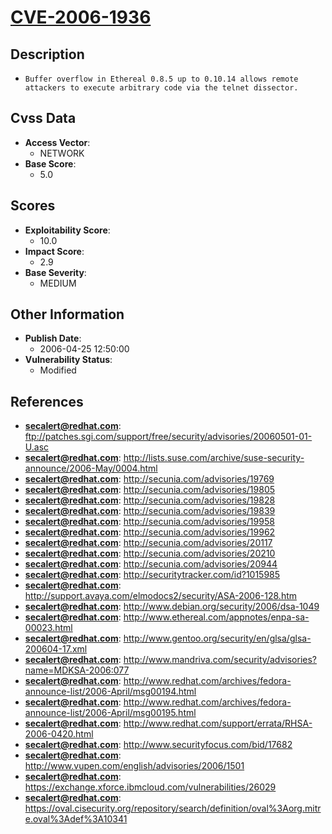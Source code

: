 
# [CVE-2006-1936](https://cve.mitre.org/cgi-bin/cvename.cgi?name=CVE-2006-1936)

## Description

- `Buffer overflow in Ethereal 0.8.5 up to 0.10.14 allows remote attackers to execute arbitrary code via the telnet dissector.`

## Cvss Data

- **Access Vector**:
  - NETWORK
- **Base Score**:
  - 5.0

## Scores

- **Exploitability Score**:
  - 10.0
- **Impact Score**:
  - 2.9
- **Base Severity**:
  - MEDIUM

## Other Information

- **Publish Date**:
  - 2006-04-25 12:50:00
- **Vulnerability Status**:
  - Modified

## References

- **secalert@redhat.com**: ftp://patches.sgi.com/support/free/security/advisories/20060501-01-U.asc
- **secalert@redhat.com**: http://lists.suse.com/archive/suse-security-announce/2006-May/0004.html
- **secalert@redhat.com**: http://secunia.com/advisories/19769
- **secalert@redhat.com**: http://secunia.com/advisories/19805
- **secalert@redhat.com**: http://secunia.com/advisories/19828
- **secalert@redhat.com**: http://secunia.com/advisories/19839
- **secalert@redhat.com**: http://secunia.com/advisories/19958
- **secalert@redhat.com**: http://secunia.com/advisories/19962
- **secalert@redhat.com**: http://secunia.com/advisories/20117
- **secalert@redhat.com**: http://secunia.com/advisories/20210
- **secalert@redhat.com**: http://secunia.com/advisories/20944
- **secalert@redhat.com**: http://securitytracker.com/id?1015985
- **secalert@redhat.com**: http://support.avaya.com/elmodocs2/security/ASA-2006-128.htm
- **secalert@redhat.com**: http://www.debian.org/security/2006/dsa-1049
- **secalert@redhat.com**: http://www.ethereal.com/appnotes/enpa-sa-00023.html
- **secalert@redhat.com**: http://www.gentoo.org/security/en/glsa/glsa-200604-17.xml
- **secalert@redhat.com**: http://www.mandriva.com/security/advisories?name=MDKSA-2006:077
- **secalert@redhat.com**: http://www.redhat.com/archives/fedora-announce-list/2006-April/msg00194.html
- **secalert@redhat.com**: http://www.redhat.com/archives/fedora-announce-list/2006-April/msg00195.html
- **secalert@redhat.com**: http://www.redhat.com/support/errata/RHSA-2006-0420.html
- **secalert@redhat.com**: http://www.securityfocus.com/bid/17682
- **secalert@redhat.com**: http://www.vupen.com/english/advisories/2006/1501
- **secalert@redhat.com**: https://exchange.xforce.ibmcloud.com/vulnerabilities/26029
- **secalert@redhat.com**: https://oval.cisecurity.org/repository/search/definition/oval%3Aorg.mitre.oval%3Adef%3A10341
